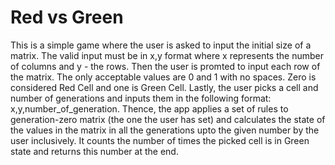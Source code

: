 # Red vs Green

This is a simple game where the user is asked to input the initial size of a matrix.
The valid input must be in x,y format where x represents the number of columns and
y - the rows. Then the user is promted to input each row of the matrix. The only 
acceptable values are 0 and 1 with no spaces. Zero is considered Red Cell and one
is Green Cell. Lastly, the user picks a cell and number of generations and inputs
them in the following format: x,y,number_of_generation. Thence, the app applies a set
of rules to generation-zero matrix (the one the user has set) and calculates the state
of the values in the matrix in all the generations upto the given number by the user
inclusively. It counts the number of times the picked cell is in Green state and returns
this number at the end.
